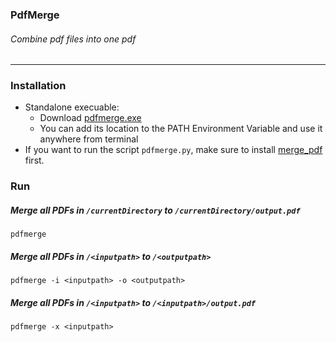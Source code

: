 ### PdfMerge
###### Combine pdf files into one pdf
---
### Installation

- Standalone execuable:
    - Download [pdfmerge.exe](https://github.com/SaadBadr/pdfmerge/raw/master/dist/pdfmerge.exe)
    - You can add its location to the PATH Environment Variable and use it anywhere from terminal
- If you want to run the script `pdfmerge.py`, make sure to install [merge_pdf](https://pypi.org/project/merge-pdf/) first.




### Run

##### Merge all PDFs in `/currentDirectory` to `/currentDirectory/output.pdf`
```
pdfmerge
```
##### Merge all PDFs in `/<inputpath>` to `/<outputpath>`
```
pdfmerge -i <inputpath> -o <outputpath>
```
##### Merge all PDFs in `/<inputpath>` to `/<inputpath>/output.pdf`
```
pdfmerge -x <inputpath>
```
